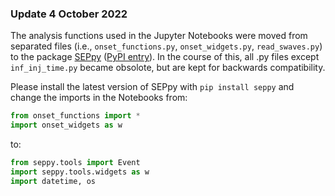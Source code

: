 ### Update 4 October 2022
The analysis functions used in the Jupyter Notebooks were moved from separated files (i.e., `onset_functions.py`, `onset_widgets.py`, `read_swaves.py`) 
to the package [SEPpy](https://github.com/serpentine-h2020/SEPpy) ([PyPI entry](https://pypi.org/project/seppy/)). 
In the course of this, all .py files except `inf_inj_time.py` became obsolote, but are kept for backwards compatibility. 

Please install the latest version of SEPpy with `pip install seppy` and change the imports in the Notebooks from:
  ``` python
  from onset_functions import *
  import onset_widgets as w
  ```
  to:
  ``` python
  from seppy.tools import Event
  import seppy.tools.widgets as w
  import datetime, os
  ```
